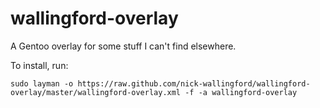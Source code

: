 # wallingford-overlay
A Gentoo overlay for some stuff I can't find elsewhere.

To install, run:

`sudo layman -o https://raw.github.com/nick-wallingford/wallingford-overlay/master/wallingford-overlay.xml -f -a wallingford-overlay`
